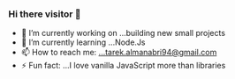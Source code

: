 ### Hi there visitor 👋

- 🔭 I’m currently working on ...building new small projects
- 🌱 I’m currently learning ...Node.Js
- 📫 How to reach me: ...tarek.almanabri94@gmail.com
- ⚡ Fun fact: ...I love vanilla JavaScript more than libraries 

